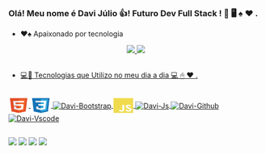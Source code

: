 
### Olá! Meu nome é Davi Júlio 👍! Futuro Dev Full Stack ! 🖤 🖥️ ♠ ♥ .

- ♥♠ Apaixonado por tecnologia

<div align="center">
  <a href="https://github.com/davidluiz91">
  <img height="150em" src="https://github-readme-stats.vercel.app/api?username=Davi-Julio&show_icons=true&theme=cobalt&include_all_commits=true&count_private=true"/>
  <img height="150em" src="https://github-readme-stats.vercel.app/api/top-langs/?username=Davi-Julio&layout=compact&langs_count=7&theme=cobalt"/>
</div>

<br>

- 💻📌 Tecnologias que Utilizo no meu dia a dia 💻 🖱 ♥ .
 
<div style="display: inline_block"><br>
  <img align="center" alt="Davi-HTML" height="30" width="40" src="https://raw.githubusercontent.com/devicons/devicon/master/icons/html5/html5-original.svg">
  <img align="center" alt="Davi-CSS" height="30" width="40" src="https://raw.githubusercontent.com/devicons/devicon/master/icons/css3/css3-original.svg">
  <img align="center" alt="Davi-Bootstrap" height="40" width="50" src="https://cdn.jsdelivr.net/gh/devicons/devicon/icons/bootstrap/bootstrap-original.svg" />
  <img align="center" alt="Davi-Js" height="30" width="40" src="https://raw.githubusercontent.com/devicons/devicon/master/icons/javascript/javascript-plain.svg">
  <img align="center" alt="Davi-Js" height="30" width="40"  src="https://cdn.jsdelivr.net/gh/devicons/devicon/icons/jquery/jquery-original.svg" />
  <img align="center" alt="Davi-Github" height="30" width="40" src="https://cdn.jsdelivr.net/gh/devicons/devicon/icons/github/github-original.svg" />
  <img align="center" alt="Davi-Vscode" height="30" width="40" src="https://cdn.jsdelivr.net/gh/devicons/devicon/icons/vscode/vscode-original.svg" />
  </div>
  
##

<div> 
   <a href="https://www.linkedin.com/in/davi-j%C3%BAlio-801801240/" target="_blank"><img src="https://img.shields.io/badge/-LinkedIn-%230077B5?style=for-the-badge&logo=linkedin&logoColor=white" target="_blank"></a> 
  <a href="https://www.instagram.com/davijulio062/" target="_blank"><img src="https://img.shields.io/badge/-Instagram-%23E4405F?style=for-the-badge&logo=instagram&logoColor=white" target="_blank"></a>
 <a href="https://discord.com/channels/@me#" target="_blank"><img src="https://img.shields.io/badge/Discord-7289DA?style=for-the-badge&logo=discord&logoColor=white" target="_blank"></a> 
  <a href = "https://mail.google.com/mail/u/0/#inbox/KtbxLwGvXbHTJftXcMfkCxrxKMFzzRXHBB?compose=new"><img src="https://img.shields.io/badge/-Gmail-%23333?style=for-the-badge&logo=gmail&logoColor=white" target="_blank"></a>
</div>







